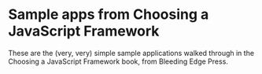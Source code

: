# Sample apps from Choosing a JavaScript Framework

These are the (very, very) simple sample applications walked through
in the Choosing a JavaScript Framework book, from Bleeding Edge Press.